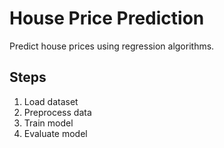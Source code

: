 # House Price Prediction

Predict house prices using regression algorithms.

## Steps
1. Load dataset
2. Preprocess data
3. Train model
4. Evaluate model

